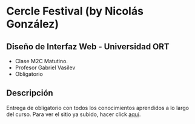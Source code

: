 # Cercle Festival (by Nicolás González) 

## Diseño de Interfaz Web - Universidad ORT 
- Clase M2C Matutino.
- Profesor Gabriel Vasilev
- Obligatorio 

## Descripción
Entrega de obligatorio con todos los conocimientos aprendidos a lo largo del curso. Para ver el sitio ya subido, hacer click [aquí](https://jasonlocke8.github.io/Cercle-Music-Festival---ORT/).
